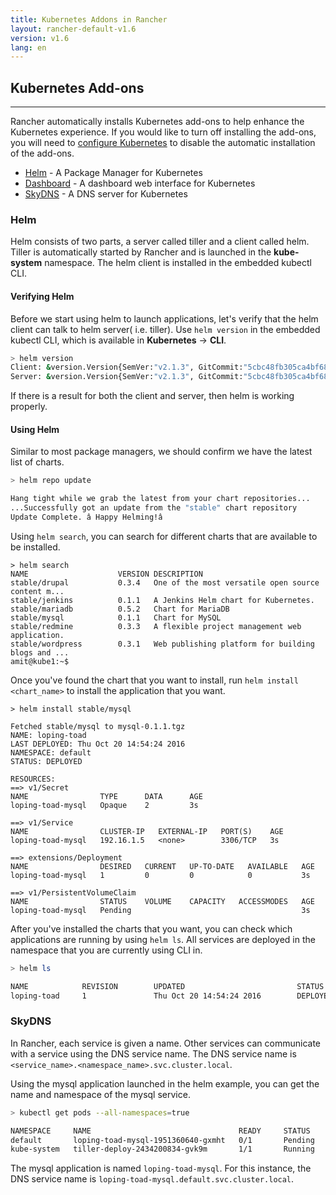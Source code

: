 ```yaml
---
title: Kubernetes Addons in Rancher
layout: rancher-default-v1.6
version: v1.6
lang: en
---
```


## Kubernetes Add-ons
---

Rancher automatically installs Kubernetes add-ons to help enhance the Kubernetes experience. If you would like to turn off installing the add-ons, you will need to [configure Kubernetes]({{site.baseurl}}/rancher/{{page.version}}/{{page.lang}}/kubernetes/#configuring-kubernetes) to disable the automatic installation of the add-ons.

* [Helm](#helm) - A Package Manager for Kubernetes
* [Dashboard](#dashboard) - A dashboard web interface for Kubernetes
* [SkyDNS](#skydns) - A DNS server for Kubernetes

### Helm

Helm consists of two parts, a server called tiller and a client called helm. Tiller is automatically started by Rancher and is launched in the **kube-system** namespace. The helm client is installed in the embedded kubectl CLI.

#### Verifying Helm

Before we start using helm to launch applications, let's verify that the helm client can talk to helm server( i.e. tiller). Use `helm version` in the embedded kubectl CLI, which is available in **Kubernetes** -> **CLI**.

```bash
> helm version
Client: &version.Version{SemVer:"v2.1.3", GitCommit:"5cbc48fb305ca4bf68c26eb8d2a7eb363227e973", GitTreeState:"clean"}
Server: &version.Version{SemVer:"v2.1.3", GitCommit:"5cbc48fb305ca4bf68c26eb8d2a7eb363227e973", GitTreeState:"clean"}
```

If there is a result for both the client and server, then helm is working properly.

#### Using Helm

Similar to most package managers, we should confirm we have the latest list of charts.

```bash
> helm repo update

Hang tight while we grab the latest from your chart repositories...
...Successfully got an update from the "stable" chart repository
Update Complete. â Happy Helming!â
```

Using `helm search`, you can search for different charts that are available to be installed.

```
> helm search
NAME                    VERSION DESCRIPTION
stable/drupal           0.3.4   One of the most versatile open source content m...
stable/jenkins          0.1.1   A Jenkins Helm chart for Kubernetes.
stable/mariadb          0.5.2   Chart for MariaDB
stable/mysql            0.1.1   Chart for MySQL
stable/redmine          0.3.3   A flexible project management web application.
stable/wordpress        0.3.1   Web publishing platform for building blogs and ...
amit@kube1:~$
```

Once you've found the chart that you want to install, run `helm install <chart_name>` to install the application that you want.

```
> helm install stable/mysql

Fetched stable/mysql to mysql-0.1.1.tgz
NAME: loping-toad
LAST DEPLOYED: Thu Oct 20 14:54:24 2016
NAMESPACE: default
STATUS: DEPLOYED

RESOURCES:
==> v1/Secret
NAME                TYPE      DATA      AGE
loping-toad-mysql   Opaque    2         3s

==> v1/Service
NAME                CLUSTER-IP   EXTERNAL-IP   PORT(S)    AGE
loping-toad-mysql   192.16.1.5   <none>        3306/TCP   3s

==> extensions/Deployment
NAME                DESIRED   CURRENT   UP-TO-DATE   AVAILABLE   AGE
loping-toad-mysql   1         0         0            0           3s

==> v1/PersistentVolumeClaim
NAME                STATUS    VOLUME    CAPACITY   ACCESSMODES   AGE
loping-toad-mysql   Pending                                      3s
```

After you've installed the charts that you want, you can check which applications are running by using `helm ls`. All services are deployed in the namespace that you are currently using CLI in.

```bash
> helm ls

NAME            REVISION        UPDATED                         STATUS          CHART
loping-toad     1               Thu Oct 20 14:54:24 2016        DEPLOYED        mysql-0.1.1
```


### SkyDNS

In Rancher, each service is given a name. Other services can communicate with a service using the DNS service name. The DNS service name is `<service_name>.<namespace_name>.svc.cluster.local`.

Using the mysql application launched in the helm example, you can get the name and namespace of the mysql service.

```bash
> kubectl get pods --all-namespaces=true

NAMESPACE     NAME                                 READY     STATUS    RESTARTS   AGE
default       loping-toad-mysql-1951360640-gxmht   0/1       Pending   0          18m
kube-system   tiller-deploy-2434200834-gvk9m       1/1       Running   0          2h
```

The mysql application is named `loping-toad-mysql`. For this instance, the DNS service name is `loping-toad-mysql.default.svc.cluster.local`.
